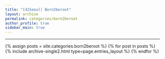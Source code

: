```yaml
---
title: "[42Seoul] Born2beroot"
layout: archive
permalink: categories/born2beroot
author_profile: true
sidebar_main: true
---
```


<!-- 공백이 포함되어 있는 카테고리 이름의 경우 site.categories['a b c'] 이런식으로! -->

---

{% assign posts = site.categories.born2beroot %}
{% for post in posts %} {% include archive-single2.html type=page.entries_layout %} {% endfor %}
